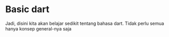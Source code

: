 # Basic dart

Jadi, disini kita akan belajar sedikit tentang bahasa dart. Tidak perlu semua hanya konsep general-nya saja